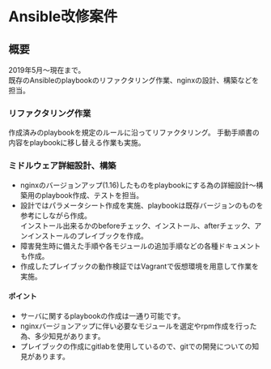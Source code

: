 # Ansible改修案件

## 概要

2019年5月〜現在まで。</br>
既存のAnsibleのplaybookのリファクタリング作業、nginxの設計、構築などを担当。

### リファクタリング作業

作成済みのplaybookを規定のルールに沿ってリファクタリング。
手動手順書の内容をplaybookに移し替える作業も実施。

### ミドルウェア詳細設計、構築

* nginxのバージョンアップ(1.16)したものをplaybookにする為の詳細設計〜構築用のplaybook作成、テストを担当。
* 設計ではパラメータシート作成を実施、playbookは既存バージョンのものを参考にしながら作成。</br>
インストール出来るかのbeforeチェック、インストール、afterチェック、アンインストールのプレイブックを作成。
* 障害発生時に備えた手順や各モジュールの追加手順などの各種ドキュメントも作成。
* 作成したプレイブックの動作検証ではVagrantで仮想環境を用意して作業を実施。

#### ポイント

* サーバに関するplaybookの作成は一通り可能です。
* nginxバージョンアップに伴い必要なモジュールを選定やrpm作成を行った為、多少知見があります。
* プレイブックの作成にgitlabを使用しているので、gitでの開発についての知見があります。
